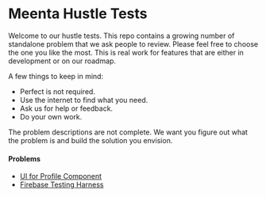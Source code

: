 # Meenta Hustle Tests
Welcome to our hustle tests. This repo contains a growing number of standalone
problem that we ask people to review. Please feel free to choose the one you
like the most. This is real work for features that are either in development or
on our roadmap.

A few things to keep in mind:
- Perfect is not required.
- Use the internet to find what you need.
- Ask us for help or feedback.
- Do your own work.

The problem descriptions are not complete. We want you figure out what the
problem is and build the solution you envision.

#### Problems
- [UI for Profile Component](/ui/README.md)
- [Firebase Testing Harness](/firebase/README.md)
